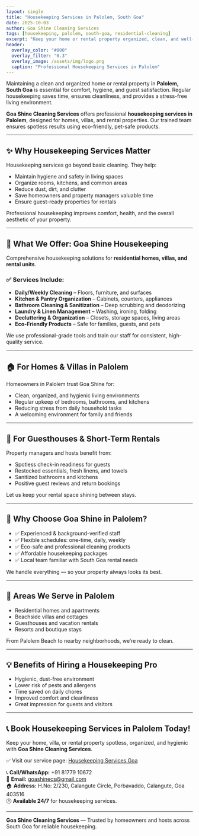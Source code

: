 ```yaml
---
layout: single
title: "Housekeeping Services in Palolem, South Goa"
date: 2025-10-03
author: Goa Shine Cleaning Services
tags: [housekeeping, palolem, south-goa, residential-cleaning]
excerpt: "Keep your home or rental property organized, clean, and well-maintained with Goa Shine’s professional housekeeping services in Palolem, South Goa."
header:
  overlay_color: "#000"
  overlay_filter: "0.3"
  overlay_image: /assets/img/logo.png
  caption: "Professional Housekeeping Services in Palolem"
---
```


Maintaining a clean and organized home or rental property in **Palolem, South Goa** is essential for comfort, hygiene, and guest satisfaction. Regular housekeeping saves time, ensures cleanliness, and provides a stress-free living environment.

**Goa Shine Cleaning Services** offers professional **housekeeping services in Palolem**, designed for homes, villas, and rental properties. Our trained team ensures spotless results using eco-friendly, pet-safe products.

---

## ✨ Why Housekeeping Services Matter

Housekeeping services go beyond basic cleaning. They help:

- Maintain hygiene and safety in living spaces  
- Organize rooms, kitchens, and common areas  
- Reduce dust, dirt, and clutter  
- Save homeowners and property managers valuable time  
- Ensure guest-ready properties for rentals  

Professional housekeeping improves comfort, health, and the overall aesthetic of your property.

---

## 🌟 What We Offer: Goa Shine Housekeeping

Comprehensive housekeeping solutions for **residential homes, villas, and rental units**.

### ✅ Services Include:

- **Daily/Weekly Cleaning** – Floors, furniture, and surfaces  
- **Kitchen & Pantry Organization** – Cabinets, counters, appliances  
- **Bathroom Cleaning & Sanitization** – Deep scrubbing and deodorizing  
- **Laundry & Linen Management** – Washing, ironing, folding  
- **Decluttering & Organization** – Closets, storage spaces, living areas  
- **Eco-Friendly Products** – Safe for families, guests, and pets  

We use professional-grade tools and train our staff for consistent, high-quality service.

---

## 🏠 For Homes & Villas in Palolem

Homeowners in Palolem trust Goa Shine for:

- Clean, organized, and hygienic living environments  
- Regular upkeep of bedrooms, bathrooms, and kitchens  
- Reducing stress from daily household tasks  
- A welcoming environment for family and friends  

---

## 🏨 For Guesthouses & Short-Term Rentals

Property managers and hosts benefit from:

- Spotless check-in readiness for guests  
- Restocked essentials, fresh linens, and towels  
- Sanitized bathrooms and kitchens  
- Positive guest reviews and return bookings  

Let us keep your rental space shining between stays.

---

## 🧼 Why Choose Goa Shine in Palolem?

- ✅ Experienced & background-verified staff  
- ✅ Flexible schedules: one-time, daily, weekly  
- ✅ Eco-safe and professional cleaning products  
- ✅ Affordable housekeeping packages  
- ✅ Local team familiar with South Goa rental needs  

We handle everything — so your property always looks its best.

---

## 📍 Areas We Serve in Palolem

- Residential homes and apartments  
- Beachside villas and cottages  
- Guesthouses and vacation rentals  
- Resorts and boutique stays  

From Palolem Beach to nearby neighborhoods, we’re ready to clean.

---

## 💡 Benefits of Hiring a Housekeeping Pro

- Hygienic, dust-free environment  
- Lower risk of pests and allergens  
- Time saved on daily chores  
- Improved comfort and cleanliness  
- Great impression for guests and visitors  

---

## 📞 Book Housekeeping Services in Palolem Today!

Keep your home, villa, or rental property spotless, organized, and hygienic with **Goa Shine Cleaning Services**.

✅ Visit our service page: [Housekeeping Services Goa](https://www.goashinecs.com/housekeeping-services-goa.html)  

📞 **Call/WhatsApp:** +91 81779 10672  
📧 **Email:** goashinecs@gmail.com  
🏠 **Address:** H.No: 2/230, Calangute Circle, Porbavaddo, Calangute, Goa 403516  
🕒 **Available 24/7** for housekeeping services.  

---

**Goa Shine Cleaning Services** — Trusted by homeowners and hosts across South Goa for reliable housekeeping.
